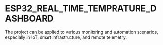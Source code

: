 # ESP32_REAL_TIME_TEMPRATURE_DASHBOARD
The project can be applied to various monitoring and automation scenarios, especially in IoT, smart infrastructure, and remote telemetry.
